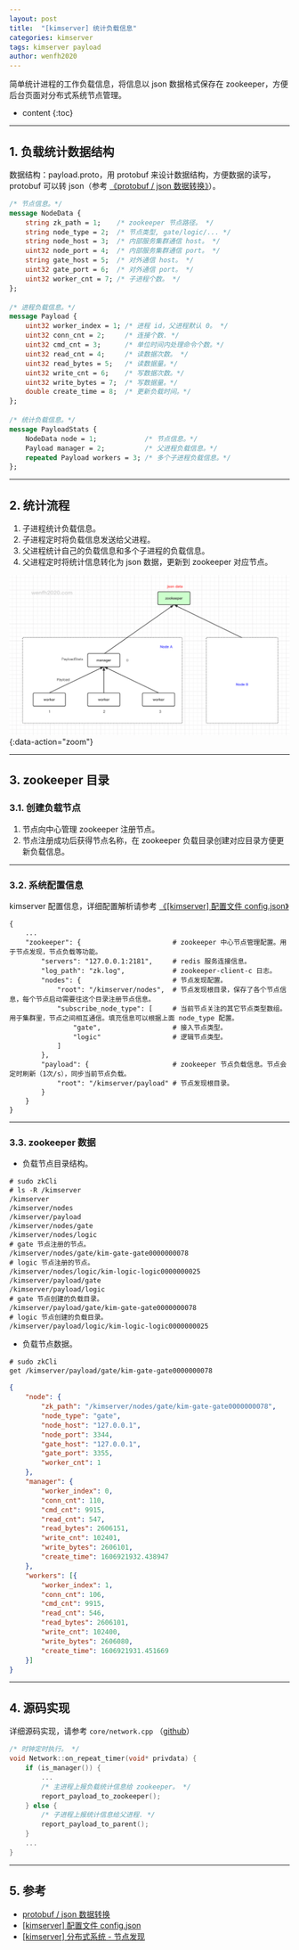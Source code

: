 ```yaml
---
layout: post
title:  "[kimserver] 统计负载信息"
categories: kimserver
tags: kimserver payload
author: wenfh2020
---
```


简单统计进程的工作负载信息，将信息以 json 数据格式保存在 zookeeper，方便后台页面对分布式系统节点管理。




* content
{:toc}

---

## 1. 负载统计数据结构

数据结构：payload.proto，用 protobuf 来设计数据结构，方便数据的读写，protobuf 可以转 json（参考 [《protobuf / json 数据转换》](https://wenfh2020.com/2020/10/28/protobuf-convert-json/)）。

```protobuf
/* 节点信息。*/
message NodeData {
    string zk_path = 1;    /* zookeeper 节点路径。 */
    string node_type = 2;  /* 节点类型, gate/logic/... */
    string node_host = 3;  /* 内部服务集群通信 host。 */
    uint32 node_port = 4;  /* 内部服务集群通信 port。 */
    string gate_host = 5;  /* 对外通信 host。 */
    uint32 gate_port = 6;  /* 对外通信 port。 */
    uint32 worker_cnt = 7; /* 子进程个数。 */
};

/* 进程负载信息。*/
message Payload {
    uint32 worker_index = 1; /* 进程 id，父进程默认 0。 */
    uint32 conn_cnt = 2;     /* 连接个数. */
    uint32 cmd_cnt = 3;      /* 单位时间内处理命令个数。*/
    uint32 read_cnt = 4;     /* 读数据次数。 */
    uint32 read_bytes = 5;   /* 读数据量。*/
    uint32 write_cnt = 6;    /* 写数据次数。*/
    uint32 write_bytes = 7;  /* 写数据量。*/
    double create_time = 8;  /* 更新负载时间。*/
};

/* 统计负载信息。*/
message PayloadStats {
    NodeData node = 1;            /* 节点信息。*/
    Payload manager = 2;          /* 父进程负载信息。*/
    repeated Payload workers = 3; /* 多个子进程负载信息。*/
};
```

---

## 2. 统计流程

1. 子进程统计负载信息。
2. 子进程定时将负载信息发送给父进程。
3. 父进程统计自己的负载信息和多个子进程的负载信息。
4. 父进程定时将统计信息转化为 json 数据，更新到 zookeeper 对应节点。

![负载统计流程](/images/2020-12-02-23-22-36.png){:data-action="zoom"}

---

## 3. zookeeper 目录

### 3.1. 创建负载节点

1. 节点向中心管理 zookeeper 注册节点。
2. 节点注册成功后获得节点名称，在 zookeeper 负载目录创建对应目录方便更新负载信息。

---

### 3.2. 系统配置信息

kimserver 配置信息，详细配置解析请参考 [《[kimserver] 配置文件 config.json》](https://wenfh2020.com/2020/12/02/kimserver-config/)

```shell
{
    ...
    "zookeeper": {                       # zookeeper 中心节点管理配置。用于节点发现，节点负载等功能。
        "servers": "127.0.0.1:2181",     # redis 服务连接信息。
        "log_path": "zk.log",            # zookeeper-client-c 日志。
        "nodes": {                       # 节点发现配置。
            "root": "/kimserver/nodes",  # 节点发现根目录，保存了各个节点信息，每个节点启动需要往这个目录注册节点信息。
            "subscribe_node_type": [     # 当前节点关注的其它节点类型数组。用于集群里，节点之间相互通信。填充信息可以根据上面 node_type 配置。
                "gate",                  # 接入节点类型。
                "logic"                  # 逻辑节点类型。
            ]
        },
        "payload": {                     # zookeeper 节点负载信息。节点会定时刷新（1次/s），同步当前节点负载。
            "root": "/kimserver/payload" # 节点发现根目录。
        }
    }
}
```

---

### 3.3. zookeeper 数据

* 负载节点目录结构。

```shell
# sudo zkCli
# ls -R /kimserver
/kimserver
/kimserver/nodes
/kimserver/payload
/kimserver/nodes/gate
/kimserver/nodes/logic
# gate 节点注册的节点。
/kimserver/nodes/gate/kim-gate-gate0000000078
# logic 节点注册的节点。
/kimserver/nodes/logic/kim-logic-logic0000000025
/kimserver/payload/gate
/kimserver/payload/logic
# gate 节点创建的负载目录。
/kimserver/payload/gate/kim-gate-gate0000000078
# logic 节点创建的负载目录。
/kimserver/payload/logic/kim-logic-logic0000000025
```

* 负载节点数据。

```shell
# sudo zkCli
get /kimserver/payload/gate/kim-gate-gate0000000078
```

```json
{
    "node": {
        "zk_path": "/kimserver/nodes/gate/kim-gate-gate0000000078",
        "node_type": "gate",
        "node_host": "127.0.0.1",
        "node_port": 3344,
        "gate_host": "127.0.0.1",
        "gate_port": 3355,
        "worker_cnt": 1
    },
    "manager": {
        "worker_index": 0,
        "conn_cnt": 110,
        "cmd_cnt": 9915,
        "read_cnt": 547,
        "read_bytes": 2606151,
        "write_cnt": 102401,
        "write_bytes": 2606101,
        "create_time": 1606921932.438947
    },
    "workers": [{
        "worker_index": 1,
        "conn_cnt": 106,
        "cmd_cnt": 9915,
        "read_cnt": 546,
        "read_bytes": 2606101,
        "write_cnt": 102400,
        "write_bytes": 2606080,
        "create_time": 1606921931.451669
    }]
}
```

---

## 4. 源码实现

详细源码实现，请参考 `core/network.cpp` （[github](https://github.com/wenfh2020/kimserver/blob/master/src/core/network.cpp)）

```c++
/* 时钟定时执行。 */
void Network::on_repeat_timer(void* privdata) {
    if (is_manager()) {
        ...
        /* 主进程上报负载统计信息给 zookeeper。 */
        report_payload_to_zookeeper();
    } else {
        /* 子进程上报统计信息给父进程. */
        report_payload_to_parent();
    }
    ...
}
```

---

## 5. 参考

* [protobuf / json 数据转换](https://wenfh2020.com/2020/10/28/protobuf-convert-json/)
* [[kimserver] 配置文件 config.json](https://wenfh2020.com/2020/12/02/kimserver-config/)
* [[kimserver] 分布式系统 - 节点发现](https://wenfh2020.com/2020/10/24/kimserver-nodes-discovery/)
